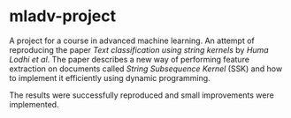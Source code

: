 # mladv-project
A project for a course in advanced machine learning.
An attempt of reproducing the paper *Text classification using string kernels* by *Huma Lodhi et al*. The paper describes a new way of performing feature extraction on documents called *String Subsequence Kernel* (SSK) and how to implement it efficiently using dynamic programming.

The results were successfully reproduced and small improvements were implemented.
